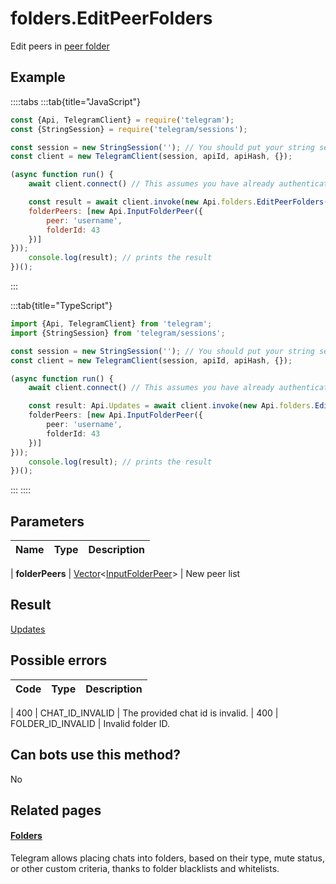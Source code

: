 # folders.EditPeerFolders

Edit peers in [peer folder](https://core.telegram.org/api/folders#peer-folders)



## Example

::::tabs
:::tab{title="JavaScript"}
```js
const {Api, TelegramClient} = require('telegram');
const {StringSession} = require('telegram/sessions');

const session = new StringSession(''); // You should put your string session here
const client = new TelegramClient(session, apiId, apiHash, {});

(async function run() {
    await client.connect() // This assumes you have already authenticated with .start()

    const result = await client.invoke(new Api.folders.EditPeerFolders({
    folderPeers: [new Api.InputFolderPeer({
        peer: 'username',
        folderId: 43
    })]
}));
    console.log(result); // prints the result
})();
```
:::

:::tab{title="TypeScript"}
```ts
import {Api, TelegramClient} from 'telegram';
import {StringSession} from 'telegram/sessions';

const session = new StringSession(''); // You should put your string session here
const client = new TelegramClient(session, apiId, apiHash, {});

(async function run() {
    await client.connect() // This assumes you have already authenticated with .start()

    const result: Api.Updates = await client.invoke(new Api.folders.EditPeerFolders({
    folderPeers: [new Api.InputFolderPeer({
        peer: 'username',
        folderId: 43
    })]
}));
    console.log(result); // prints the result
})();
```
:::
::::



## Parameters

| Name | Type | Description |
| :--: | ---- | ----------- |

| **folderPeers** | [Vector](https://core.telegram.org/type/Vector%20t)<[InputFolderPeer](https://core.telegram.org/type/InputFolderPeer)> | New peer list 


## Result

[Updates](https://core.telegram.org/type/Updates)



## Possible errors

| Code | Type | Description |
| :--: | ---- | ----------- |

| 400 | CHAT\_ID\_INVALID | The provided chat id is invalid. 
| 400 | FOLDER\_ID\_INVALID | Invalid folder ID. 


## Can bots use this method?

No

## Related pages

#### [Folders](https://core.telegram.org/api/folders)

Telegram allows placing chats into folders, based on their type, mute status, or other custom criteria, thanks to folder blacklists and whitelists.




